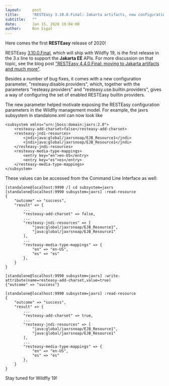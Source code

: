 ```yaml
---
layout:     post
title:      "RESTEasy 3.10.0.Final: Jakarta artifacts, new configuration parameter"
subtitle:   ""
date:       Jan 15, 2020 19:04:00
author:     Ron Sigal
---
```

Here comes the first **RESTEasy** release of 2020!

RESTEasy [3.10.0.Final](https://issues.redhat.com/secure/ReleaseNote.jspa?version=12342766&styleName=Html&projectId=12310560&Create=Create&atl_token=AQZJ-FV3A-N91S-UDEU_b8c753450b4d294f915fafd56bfd6bc6897c2219_lin),
which will ship with Wildfly 19, is the first release in the 3.x line to support the **Jakarta EE** APIs. For more discussion on that topic, see the blog post
["RESTEasy 4.4.0.Final: moving to Jakarta artifacts and much more"](https://resteasy.github.io/2019/10/30/resteasy-440final-moving-to-jakarta-artifacts-and-much-more/).

Besides a number of bug fixes, it comes with a new configuration parameter, "resteasy.disable.providers", which, together with
the parameters "resteasy.providers" and "resteasy.use.builtin.providers", gives a way of configuring the set of enabled
RESTEasy builtin providers.

The new parameter helped motivate exposing the RESTEasy configuration parameters in the
Wildfly management model. For example, the jaxrs subsystem in standalone.xml can now look like

    <subsystem xmlns="urn:jboss:domain:jaxrs:2.0">
        <resteasy-add-charset>false</resteasy-add-charset>
        <resteasy-jndi-resources>
            <jndi>java:global/jaxrsnoap/EJB_Resource1</jndi>
            <jndi>java:global/jaxrsnoap/EJB_Resource1</jndi>
        </resteasy-jndi-resources>
        <resteasy-media-type-mappings>
            <entry key="en">en-US</entry>
            <entry key="es">es</entry>
        </resteasy-media-type-mappings>
    </subsystem>

These values can be accessed from the Command Line Interface as well:

    [standalone@localhost:9990 /] cd subsystem=jaxrs
    [standalone@localhost:9990 subsystem=jaxrs] :read-resource
    {
        "outcome" => "success",
        "result" => {
            ...
            "resteasy-add-charset" => false,
            ...
            "resteasy-jndi-resources" => [
                "java:global/jaxrsnoap/EJB_Resource1",
                "java:global/jaxrsnoap/EJB_Resource1"
            ],
            ...
            "resteasy-media-type-mappings" => {
                "en" => "en-US",
                "es" => "es"
            },
        }
    }

    [standalone@localhost:9990 subsystem=jaxrs] :write-attribute(name=resteasy-add-charset,value=true)
    {"outcome" => "success"}

    [standalone@localhost:9990 subsystem=jaxrs] :read-resource
    {
        "outcome" => "success",
        "result" => {
            ...
            "resteasy-add-charset" => true,
            ...
            "resteasy-jndi-resources" => [
                "java:global/jaxrsnoap/EJB_Resource1",
                "java:global/jaxrsnoap/EJB_Resource1"
            ],
            ...
            "resteasy-media-type-mappings" => {
                "en" => "en-US",
                "es" => "es"
            },
        }
    }

Stay tuned for Wildfly 19!





                    




                    

                    


                
